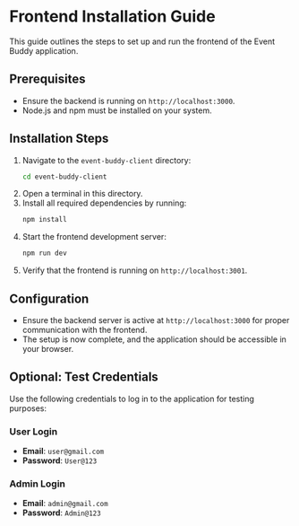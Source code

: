 # Frontend Installation Guide

This guide outlines the steps to set up and run the frontend of the Event Buddy application.

## Prerequisites
- Ensure the backend is running on `http://localhost:3000`.
- Node.js and npm must be installed on your system.

## Installation Steps
1. Navigate to the `event-buddy-client` directory:
   ```bash
   cd event-buddy-client
   ```
2. Open a terminal in this directory.
3. Install all required dependencies by running:
   ```bash
   npm install
   ```
4. Start the frontend development server:
   ```bash
   npm run dev
   ```
5. Verify that the frontend is running on `http://localhost:3001`.

## Configuration
- Ensure the backend server is active at `http://localhost:3000` for proper communication with the frontend.
- The setup is now complete, and the application should be accessible in your browser.

## Optional: Test Credentials
Use the following credentials to log in to the application for testing purposes:

### User Login
- **Email**: `user@gmail.com`
- **Password**: `User@123`

### Admin Login
- **Email**: `admin@gmail.com`
- **Password**: `Admin@123`